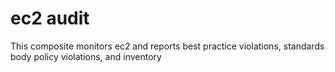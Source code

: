 ec2 audit
============================
This composite monitors ec2 and reports best practice violations, standards body policy violations, and inventory
